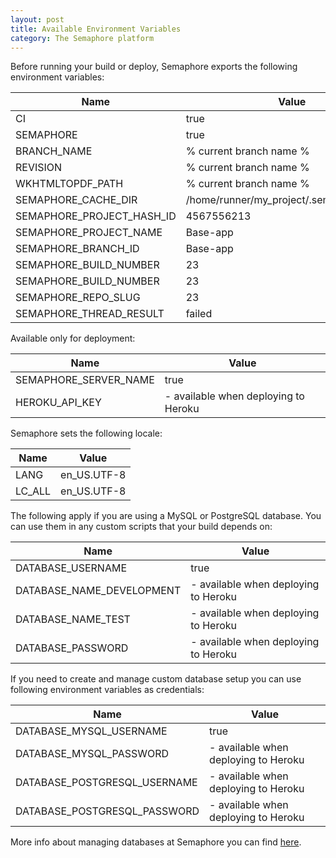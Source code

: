 ```yaml
---
layout: post
title: Available Environment Variables
category: The Semaphore platform
---
```


Before running your build or deploy, Semaphore exports the following environment variables:

<table class="table table-striped">
  <thead>
    <tr>
      <th>Name</th>
      <th>Value</th>
    </tr>
  </thead>
  <tbody>
    <tr>
      <td>CI</td>
      <td>true</td>
    </tr>
    <tr>
      <td>SEMAPHORE</td>
      <td>true</td>
    </tr>
    <tr>
      <td>BRANCH_NAME</td>
      <td>% current branch name %</td>
    </tr>
    <tr>
      <td>REVISION</td>
      <td>% current branch name %</td>
    </tr>
    <tr>
      <td>WKHTMLTOPDF_PATH</td>
      <td>% current branch name %</td>
    </tr>
    <tr>
      <td>SEMAPHORE_CACHE_DIR</td>
      <td>/home/runner/my_project/.semaphore_cache</td>
    </tr>
    <tr>
      <td>SEMAPHORE_PROJECT_HASH_ID</td>
      <td>4567556213</td>
    </tr>
    <tr>
      <td>SEMAPHORE_PROJECT_NAME</td>
      <td>Base-app</td>
    </tr>
    <tr>
      <td>SEMAPHORE_BRANCH_ID</td>
      <td>Base-app</td>
    <tr>
      <td>SEMAPHORE_BUILD_NUMBER</td>
      <td>23</td>
    </tr>
    <tr>
      <td>SEMAPHORE_BUILD_NUMBER</td>
      <td>23</td>
    </tr>
    <tr>
      <td>SEMAPHORE_REPO_SLUG</td>
      <td>23</td>
    </tr>
    <tr>
      <td>SEMAPHORE_THREAD_RESULT</td>
      <td>failed</td>
    </tr>
  </tbody>
</table>

Available only for deployment:

<table class="table table-striped">
  <thead>
    <tr>
      <th>Name</th>
      <th>Value</th>
    </tr>
  </thead>
  <tbody>
    <tr>
      <td>SEMAPHORE_SERVER_NAME</td>
      <td>true</td>
    </tr>
    <tr>
      <td>HEROKU_API_KEY</td>
      <td>- available when deploying to Heroku</td>
    </tr>
  </tbody>
</table>

Semaphore sets the following locale:

<table class="table table-striped">
  <thead>
    <tr>
      <th>Name</th>
      <th>Value</th>
    </tr>
  </thead>
  <tbody>
    <tr>
      <td>LANG</td>
      <td>en_US.UTF-8</td>
    </tr>
    <tr>
      <td>LC_ALL</td>
      <td>en_US.UTF-8</td>
    </tr>
  </tbody>
</table>

The following apply if you are using a MySQL or PostgreSQL database. You can use them in any custom scripts that your build depends on:

<table class="table table-striped">
  <thead>
    <tr>
      <th>Name</th>
      <th>Value</th>
    </tr>
  </thead>
  <tbody>
    <tr>
      <td>DATABASE_USERNAME</td>
      <td>true</td>
    </tr>
    <tr>
      <td>DATABASE_NAME_DEVELOPMENT</td>
      <td>- available when deploying to Heroku</td>
    </tr>
    <tr>
      <td>DATABASE_NAME_TEST</td>
      <td>- available when deploying to Heroku</td>
    </tr>
    <tr>
      <td>DATABASE_PASSWORD</td>
      <td>- available when deploying to Heroku</td>
    </tr>
  </tbody>
</table>

If you need to create and manage custom database setup you can use following environment variables as credentials:

<table class="table table-striped">
  <thead>
    <tr>
      <th>Name</th>
      <th>Value</th>
    </tr>
  </thead>
  <tbody>
    <tr>
      <td>DATABASE_MYSQL_USERNAME</td>
      <td>true</td>
    </tr>
    <tr>
      <td>DATABASE_MYSQL_PASSWORD</td>
      <td>- available when deploying to Heroku</td>
    </tr>
    <tr>
      <td>DATABASE_POSTGRESQL_USERNAME</td>
      <td>- available when deploying to Heroku</td>
    </tr>
    <tr>
      <td>DATABASE_POSTGRESQL_PASSWORD</td>
      <td>- available when deploying to Heroku</td>
    </tr>
  </tbody>
</table>

More info about managing databases at Semaphore you can find [here](/docs/using-multiple-databases.html).

